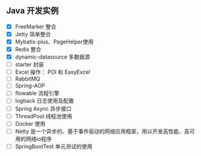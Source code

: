 ## Java 开发实例
- [x] FreeMarker 整合
- [x] Jetty 简单整合
- [x] Mybatis-plus、PageHelper使用
- [x] Redis 整合
- [x] dynamic-datasource 多数据源
- [ ] starter 封装
- [ ] Excel 操作： POI 和 EasyExcel
- [ ] RabbitMQ
- [ ] Spring-AOP
- [ ] flowable 流程引擎
- [ ] logback 日志使用及配置
- [ ] Spring Async 异步接口
- [ ] ThreadPool 线程池使用
- [ ] Docker 使用
- [ ] Netty 是一个异步的、基于事件驱动的网络应用框架，用以开发高性能、高可用的网络io程序
- [ ] SpringBootTest 单元测试的使用